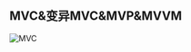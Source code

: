 ## MVC&变异MVC&MVP&MVVM 


![MVC](https://github.com/SunshineBrother/JHBlog/tree/master/设计模式/基础架构/MVC)




































































